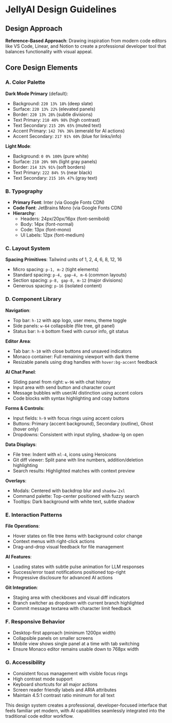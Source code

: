 # JellyAI Design Guidelines

## Design Approach
**Reference-Based Approach**: Drawing inspiration from modern code editors like VS Code, Linear, and Notion to create a professional developer tool that balances functionality with visual appeal.

## Core Design Elements

### A. Color Palette
**Dark Mode Primary** (default):
- Background: `220 13% 18%` (deep slate)
- Surface: `220 13% 22%` (elevated panels)
- Border: `220 13% 28%` (subtle divisions)
- Text Primary: `210 40% 98%` (high contrast)
- Text Secondary: `215 20% 65%` (muted text)
- Accent Primary: `142 76% 36%` (emerald for AI actions)
- Accent Secondary: `217 91% 60%` (blue for links/info)

**Light Mode**:
- Background: `0 0% 100%` (pure white)
- Surface: `210 20% 98%` (light gray panels)
- Border: `214 32% 91%` (soft borders)
- Text Primary: `222 84% 5%` (near black)
- Text Secondary: `215 16% 47%` (gray text)

### B. Typography
- **Primary Font**: Inter (via Google Fonts CDN)
- **Code Font**: JetBrains Mono (via Google Fonts CDN)
- **Hierarchy**: 
  - Headers: 24px/20px/16px (font-semibold)
  - Body: 14px (font-normal)
  - Code: 13px (font-mono)
  - UI Labels: 12px (font-medium)

### C. Layout System
**Spacing Primitives**: Tailwind units of 1, 2, 4, 6, 8, 12, 16
- Micro spacing: `p-1, m-2` (tight elements)
- Standard spacing: `p-4, gap-4, m-6` (common layouts)
- Section spacing: `p-8, gap-8, m-12` (major divisions)
- Generous spacing: `p-16` (isolated content)

### D. Component Library

**Navigation**:
- Top bar: `h-12` with app logo, user menu, theme toggle
- Side panels: `w-64` collapsible (file tree, git panel)
- Status bar: `h-8` bottom fixed with cursor info, git status

**Editor Area**:
- Tab bar: `h-10` with close buttons and unsaved indicators
- Monaco container: Full remaining viewport with dark theme
- Resizable panels using drag handles with `hover:bg-accent` feedback

**AI Chat Panel**:
- Sliding panel from right: `w-96` with chat history
- Input area with send button and character count
- Message bubbles with user/AI distinction using accent colors
- Code blocks with syntax highlighting and copy buttons

**Forms & Controls**:
- Input fields: `h-9` with focus rings using accent colors
- Buttons: Primary (accent background), Secondary (outline), Ghost (hover only)
- Dropdowns: Consistent with input styling, shadow-lg on open

**Data Displays**:
- File tree: Indent with `ml-4`, icons using Heroicons
- Git diff viewer: Split pane with line numbers, addition/deletion highlighting
- Search results: Highlighted matches with context preview

**Overlays**:
- Modals: Centered with backdrop blur and `shadow-2xl`
- Command palette: Top-center positioned with fuzzy search
- Tooltips: Dark background with white text, subtle shadow

### E. Interaction Patterns

**File Operations**:
- Hover states on file tree items with background color change
- Context menus with right-click actions
- Drag-and-drop visual feedback for file management

**AI Features**:
- Loading states with subtle pulse animation for LLM responses
- Success/error toast notifications positioned top-right
- Progressive disclosure for advanced AI actions

**Git Integration**:
- Staging area with checkboxes and visual diff indicators
- Branch switcher as dropdown with current branch highlighted
- Commit message textarea with character limit feedback

### F. Responsive Behavior
- Desktop-first approach (minimum 1200px width)
- Collapsible panels on smaller screens
- Mobile view shows single panel at a time with tab switching
- Ensure Monaco editor remains usable down to 768px width

### G. Accessibility
- Consistent focus management with visible focus rings
- High contrast mode support
- Keyboard shortcuts for all major actions
- Screen reader friendly labels and ARIA attributes
- Maintain 4.5:1 contrast ratio minimum for all text

This design system creates a professional, developer-focused interface that feels familiar yet modern, with AI capabilities seamlessly integrated into the traditional code editor workflow.